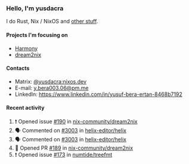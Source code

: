### Hello, I'm yusdacra

I do Rust, Nix / NixOS and [other stuff](https://yusdacra.gitlab.io/about).

#### Projects I'm focusing on

- [Harmony](https://harmonyapp.io)
- [dream2nix](https://github.com/nix-community/dream2nix)

#### Contacts

- Matrix: [@yusdacra:nixos.dev](https://matrix.to/#/@yusdacra:nixos.dev)
- E-mail: y.bera003.06@pm.me
- LinkedIn: https://www.linkedin.com/in/yusuf-bera-ertan-8468b7192

#### Recent activity

<!--START_SECTION:activity-->
1. ❗️ Opened issue [#190](https://github.com/nix-community/dream2nix/issues/190) in [nix-community/dream2nix](https://github.com/nix-community/dream2nix)
2. 🗣 Commented on [#3003](https://github.com/helix-editor/helix/issues/3003) in [helix-editor/helix](https://github.com/helix-editor/helix)
3. 🗣 Commented on [#3003](https://github.com/helix-editor/helix/issues/3003) in [helix-editor/helix](https://github.com/helix-editor/helix)
4. 💪 Opened PR [#189](https://github.com/nix-community/dream2nix/pull/189) in [nix-community/dream2nix](https://github.com/nix-community/dream2nix)
5. ❗️ Opened issue [#173](https://github.com/numtide/treefmt/issues/173) in [numtide/treefmt](https://github.com/numtide/treefmt)
<!--END_SECTION:activity-->
